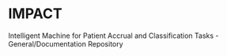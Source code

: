 # IMPACT
Intelligent Machine for Patient Accrual and Classification Tasks - General/Documentation Repository
